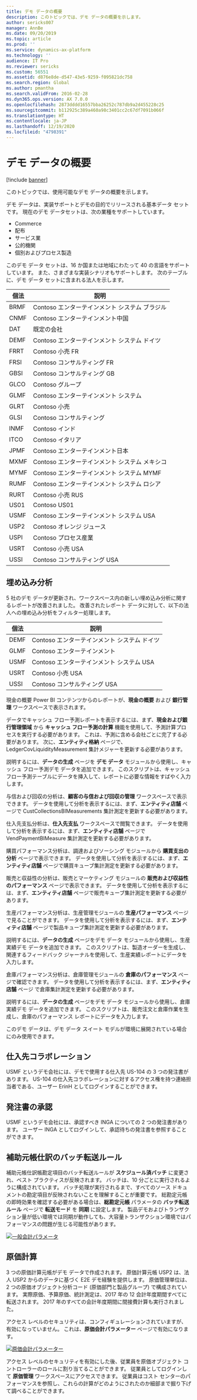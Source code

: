 ```yaml
---
title: デモ データの概要
description: このトピックでは、デモ データの概要を示します。
author: sericks007
manager: AnnBe
ms.date: 09/20/2019
ms.topic: article
ms.prod: ''
ms.service: dynamics-ax-platform
ms.technology: ''
audience: IT Pro
ms.reviewer: sericks
ms.custom: 56551
ms.assetid: d876e8de-d547-43e5-9259-f095821dc758
ms.search.region: Global
ms.author: pmantha
ms.search.validFrom: 2016-02-28
ms.dyn365.ops.version: AX 7.0.0
ms.openlocfilehash: 2873dddd16557bba26252c787db9a2d455228c25
ms.sourcegitcommit: b112925c389a460a98c3401cc2c67df7091b066f
ms.translationtype: HT
ms.contentlocale: ja-JP
ms.lasthandoff: 12/19/2020
ms.locfileid: "4798391"
---
```

# <a name="demo-data-overview"></a>デモ データの概要

[!include [banner](../includes/banner.md)]

このトピックでは、使用可能なデモ データの概要を示します。

デモ データは、実装サポートとデモの目的でリリースされる基本データ セットです。 現在のデモ データセットは、次の業種をサポートしています。

- Commerce
- 配布
- サービス業
- 公的機関
- 個別およびプロセス製造

このデモ データ セットは、16 か国または地域にわたって 40 の言語をサポートしています。 また、さまざまな実装シナリオもサポートします。 次のテーブルに、デモ データ セットに含まれる法人を示します。

| 個法 | 説明                          |
|--------------|--------------------------------------|
| BRMF         | Contoso エンターテインメント システム ブラジル  |
| CNMF         | Contoso エンターテインメント中国          |
| DAT          | 既定の会社                      |
| DEMF         | Contoso エンターテインメント システム ドイツ |
| FRRT         | Contoso 小売 FR                    |
| FRSI         | Contoso コンサルティング FR                |
| GBSI         | Contoso コンサルティング GB                |
| GLCO         | Contoso グループ                        |
| GLMF         | Contoso エンターテインメント システム         |
| GLRT         | Contoso 小売                       |
| GLSI         | Contoso コンサルティング                   |
| INMF         | Contoso インド                        |
| ITCO         | Contoso イタリア                        |
| JPMF         | Contoso エンターテインメント日本          |
| MXMF         | Contoso エンターテインメント システム メキシコ  |
| MYMF         | Contoso エンターテインメント システム MYMF    |
| RUMF         | Contoso エンターテインメント システム ロシア  |
| RURT         | Contoso 小売 RUS                   |
| US01         | Contoso US01                         |
| USMF         | Contoso エンターテインメント システム USA     |
| USP2         | Contoso オレンジ ジュース                 |
| USPI         | Contoso プロセス産業             |
| USRT         | Contoso 小売 USA                   |
| USSI         | Contoso コンサルティング USA               |

## <a name="embedded-analytics"></a>埋め込み分析

5 社のデモ データが更新され、ワークスペース内の新しい埋め込み分析に関するレポートが改善されました。 改善されたレポート データに対して、以下の法人への埋め込み分析をフィルター処理します。

| 個法 | 説明                          |
|--------------|--------------------------------------|
| DEMF         | Contoso エンターテインメント システム ドイツ |
| GLMF         | Contoso エンターテインメント                |
| USMF         | Contoso エンターテインメント システム USA     |
| USRT         | Contoso 小売 USA                   |
| USSI         | Contoso コンサルティング USA               |

現金の概要 Power BI コンテンツからのレポートが、**現金の概要** および **銀行管理** ワークスペースで表示されます。

データでキャッシュ フロー予測レポートを表示するには、まず、**現金および銀行管理領域** から **キャッシュ フロー予測の計算** 機能を使用して、予測計算プロセスを実行する必要があります。 これは、予測に含める会社ごとに完了する必要があります。 次に、**エンティティ格納** ページで、LedgerCovLiquidityMeasurement 集計メジャーを更新する必要があります。

説明するには、**データの生成** ページを **デモ データ** モジュールから使用し、キャッシュ フロー予測デモ データを追加できます。 このスクリプトは、キャッシュ フロー予測テーブルにデータを挿入して、レポートに必要な情報をすばやく入力します。

与信および回収の分析は、**顧客の与信および回収の管理** ワークスペースで表示できます。 データを使用して分析を表示するには、まず、**エンティティ店舗** ページで CustCollectionsBIMeasurements 集計測定を更新する必要があります。

仕入先支払分析は、**仕入先支払** ワークスペースで閲覧できます。 データを使用して分析を表示するには、まず、**エンティティ店舗** ページで VendPaymentBIMeasure 集計測定を更新する必要があります。

購買パフォーマンス分析は、調達およびソーシング モジュールから **購買支出の分析** ページで表示できます。 データを使用して分析を表示するには、まず、**エンティティ店舗** ページで購買キューブ集計測定を更新する必要があります。

販売と収益性の分析は、販売とマーケティング モジュールの **販売および収益性のパフォーマンス** ページで表示できます。 データを使用して分析を表示するには、まず、**エンティティ店舗** ページで販売キューブ集計測定を更新する必要があります。

生産パフォーマンス分析は、生産管理モジュールの **生産パフォーマンス** ページで見ることができます。 データを使用して分析を表示するには、まず、**エンティティ店舗** ページで製品キューブ集計測定を更新する必要があります。

説明するには、**データの生成** ページをデモ データ モジュールから使用し、生産実績デモ データを追加できます。 このスクリプトは、製造オーダーを生成し、関連するフィードバック ジャーナルを使用して、生産実績レポートにデータを入力します。

倉庫パフォーマンス分析は、倉庫管理モジュールの **倉庫のパフォーマンス** ページで確認できます。 データを使用して分析を表示するには、まず、**エンティティ店舗** ページ で倉庫集計測定を更新する必要があります。

説明するには、**データの生成** ページをデモ データ モジュールから使用し、倉庫実績デモ データを追加できます。 このスクリプトは、販売注文と倉庫作業を生成し、倉庫のパフォーマンス レポートにデータを入力します。

このデモ データは、デモ データ スイート モデルが環境に展開されている場合にのみ使用できます。

## <a name="vendor-collaboration"></a>仕入先コラボレーション

USMF というデモ会社には、デモで使用する仕入先 US-104 の 3 つの発注書があります。 US-104 の仕入先コラボレーションに対するアクセス権を持つ連絡担当者である、ユーザー ErinH としてログインすることができます。

## <a name="purchase-order-approval"></a>発注書の承認

USMF というデモ会社には、承認すべき INGA についての 2 つの発注書があります。 ユーザー INGA としてログインして、承認待ちの発注書を参照することができます。

## <a name="batch-transfer-rules-for-subledger-journals"></a>補助元帳仕訳のバッチ転送ルール

補助元帳仕訳帳勘定項目のバッチ転送ルールが **スケジュール済バッチ** に変更され、ベスト プラクティスが反映されます。 バッチは、10 分ごとに実行されるように構成されています。 バッチ処理が実行されるまで、すべてのソース ドキュメントの勘定項目が反映されないことを理解することが重要です。 総勘定元帳の即時効果を確認する必要がある場合は、**総勘定元帳** パラメータの **バッチ転送ルール** ページで **転送モード** を **同期** に設定します。 製品デモおよびトランザクション量が低い環境では同期が動作しても、大容量トランザクション環境ではパフォーマンスの問題が生じる可能性があります。

[![一般会計パラメータ](./media/GL-parameters.PNG)](./media/GL-parameters.PNG)

## <a name="cost-accounting"></a>原価計算

3 つの原価計算元帳がデモ データで作成されます。 原価計算元帳 USP2 は、法人 USP2 からのデータに基づく E2E デモ経験を提供します。 原価管理単位は、2 つの原価オブジェクト分析コード (原価部門と製品グループ) で構成されています。 実際原価、予算原価、統計測定は、2017 年の 12 会計年度期間すべてに転送されます。 2017 年のすべての会計年度期間に間接費計算も実行されました。

アクセス レベルのセキュリティは、コンフィギュレーションされていますが、有効になっていません。 これは、**原価会計パラメーター** ページで有効になります。

[![原価会計パラメーター](./media/Cost-accounting-parameters.PNG)](./media/Cost-accounting-parameters.PNG)

アクセス レベルのセキュリティを有効にした後、従業員を原価オブジェクト コントローラーのロールに割り当てることができます。 従業員としてログインして **原価管理** ワークスペースにアクセスできます。 従業員はコスト センターのパフォーマンスを参照し、これらの計算がどのようにされたのか細部まで掘り下げて調べることができます。
